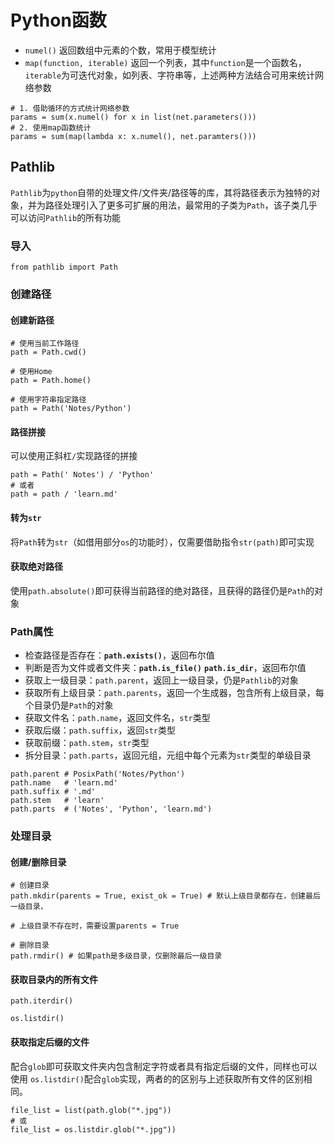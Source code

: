# Python函数

- `numel()` 返回数组中元素的个数，常用于模型统计
- `map(function, iterable)` 返回一个列表，其中`function`是一个函数名，`iterable`为可迭代对象，如列表、字符串等，上述两种方法结合可用来统计网络参数

```
# 1. 借助循环的方式统计网络参数
params = sum(x.numel() for x in list(net.parameters()))
# 2. 使用map函数统计
params = sum(map(lambda x: x.numel(), net.paramters()))
```

## Pathlib

`Pathlib`为`python`自带的处理文件/文件夹/路径等的库，其将路径表示为独特的对象，并为路径处理引入了更多可扩展的用法，最常用的子类为`Path`，该子类几乎可以访问`Pathlib`的所有功能

### 导入

```
from pathlib import Path
```

### 创建路径

#### 创建新路径

```
# 使用当前工作路径
path = Path.cwd()

# 使用Home
path = Path.home()

# 使用字符串指定路径
path = Path('Notes/Python')
```

#### 路径拼接

可以使用正斜杠`/`实现路径的拼接

```
path = Path(' Notes') / 'Python'
# 或者
path = path / 'learn.md'
```

#### 转为`str`

将`Path`转为`str`（如借用部分`os`的功能时），仅需要借助指令`str(path)`即可实现

#### 获取绝对路径

使用`path.absolute()`即可获得当前路径的绝对路径，且获得的路径仍是`Path`的对象

### Path属性

- 检查路径是否存在：**`path.exists()`**，返回布尔值
- 判断是否为文件或者文件夹：**`path.is_file()`** **`path.is_dir`**，返回布尔值
- 获取上一级目录：`path.parent`，返回上一级目录，仍是`Pathlib`的对象
- 获取所有上级目录：`path.parents`，返回一个生成器，包含所有上级目录，每个目录仍是`Path`的对象
- 获取文件名：`path.name`，返回文件名，`str`类型
- 获取后缀：`path.suffix`，返回`str`类型
- 获取前缀：`path.stem`，`str`类型
- 拆分目录：`path.parts`，返回元组，元组中每个元素为`str`类型的单级目录

```
path.parent # PosixPath('Notes/Python')
path.name   # 'learn.md'
path.suffix # '.md'
path.stem   # 'learn'
path.parts  # ('Notes', 'Python', 'learn.md')
```

### 处理目录

#### 创建/删除目录

```
# 创建目录
path.mkdir(parents = True, exist_ok = True) # 默认上级目录都存在，创建最后一级目录，
																					 # 上级目录不存在时，需要设置parents = True

# 删除目录
path.rmdir() # 如果path是多级目录，仅删除最后一级目录
```

#### 获取目录内的所有文件

`path.iterdir()`

`os.listdir()`

#### 获取指定后缀的文件

配合`glob`即可获取文件夹内包含制定字符或者具有指定后缀的文件，同样也可以使用 `os.listdir()`配合`glob`实现，两者的的区别与上述获取所有文件的区别相同。

```
file_list = list(path.glob("*.jpg"))
# 或
file_list = os.listdir.glob("*.jpg"))
```

